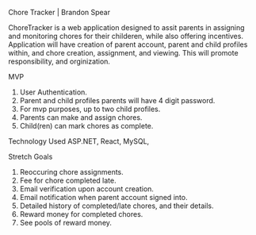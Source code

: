 Chore Tracker | Brandon Spear


ChoreTracker is a web application designed to assit parents in assigning and monitoring chores for their childeren, while also offering incentives. Application will have creation of parent account, parent and child profiles within, and chore creation, assignment, and viewing. This will promote responsibility, and orginization.

MVP
1. User Authentication.              
2. Parent and child profiles parents will have 4  digit password.                                                   
3. For mvp purposes, up to two child profiles.     
4. Parents can make and assign chores.
5. Child(ren) can mark chores as complete. 

Technology Used
ASP.NET, React, MySQL, 

Stretch Goals
1. Reoccuring chore assignments.                                         
2. Fee for chore completed late.                                              
3. Email verification upon account creation.     
4. Email notification when parent account signed into.                                                             
5. Detailed history of completed/late chores, and their details.
5. Reward money for completed chores.
6. See pools of reward money.

